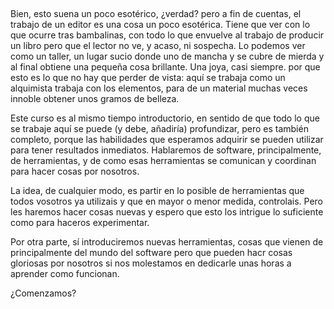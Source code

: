 

##

Bien, esto suena un poco esotérico, ¿verdad? pero a fin de cuentas, el trabajo de un editor es una cosa un poco esotérica. Tiene que ver con lo que ocurre tras bambalinas, con todo lo que envuelve al trabajo de producir un libro pero que el lector no ve, y acaso, ni sospecha. Lo podemos ver como un taller, un lugar sucio donde uno de mancha y se cubre de mierda y al final obtiene una pequeña cosa brillante. Una joya, casi siempre. por que esto es lo que no hay que perder de vista: aquí se trabaja como un alquimista trabaja con los elementos, para de un material muchas veces innoble obtener unos gramos de belleza.

Este curso es al mismo tiempo introductorio, en sentido de que todo lo que se trabaje aquí se puede (y debe, añadiría) profundizar, pero es también completo, porque las habilidades que esperamos adquirir se pueden utilizar para tener resultados inmediatos. Hablaremos de software, principalmente, de herramientas, y de como esas herramientas se comunican y coordinan para hacer cosas por nosotros.

La idea, de cualquier modo, es partir en lo posible de herramientas que todos vosotros ya utilizais y que en mayor o menor medida, controlais. Pero les haremos hacer cosas nuevas y espero que esto los intrigue lo suficiente como para haceros experimentar.

Por otra parte, sí introduciremos nuevas herramientas, cosas que vienen de principalmente del mundo del software pero que pueden hacr cosas gloriosas por nosotros si nos molestamos en dedicarle unas horas a aprender como funcionan.  

¿Comenzamos?
